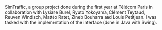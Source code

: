 SimTraffic, a group project done during the first year at Télécom Paris in collaboration with Lysiane Burel, Ryuto Yokoyama, Clément Teytaud, Reuven Windisch, Mattéo Ratet, Zineb Bouharra and Louis Petitjean. I was tasked with the implementation of the interface (done in Java with Swing).

